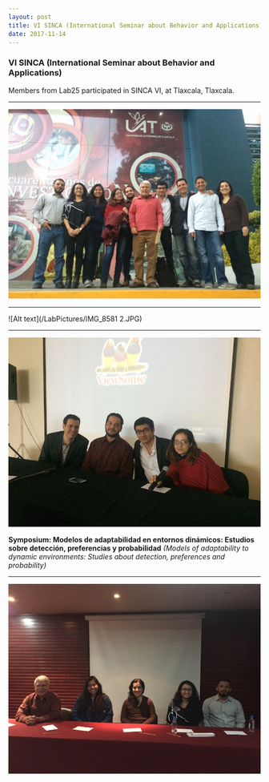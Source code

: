 ```yaml
---
layout: post
title: VI SINCA (International Seminar about Behavior and Applications)
date: 2017-11-14
---
```


### VI SINCA (International Seminar about Behavior and Applications)

Members from Lab25 participated in SINCA VI, at Tlaxcala, Tlaxcala. 


____  

![Alt text](/LabPictures/IMG_8626.JPG)

____  

![Alt text](/LabPictures/IMG_8581 2.JPG)

____  

![Alt text](/LabPictures/IMG_8597.JPG)

**Symposium: Modelos de adaptabilidad en entornos dinámicos: Estudios sobre detección, preferencias y probabilidad** 
*(Models of adaptability to dynamic environments: Studies about detection, preferences and probability)*
____  

![Alt text](/LabPictures/IMG_8616.JPG)

